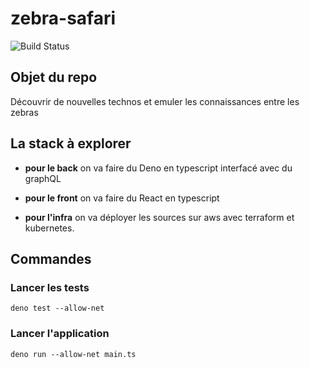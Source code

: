 # zebra-safari
![Build Status](https://github.com/Zenika/zebra-safari/actions/workflows/deno.yml/badge.svg)

## Objet du repo

Découvrir de nouvelles technos et emuler les connaissances entre les zebras

## La stack à explorer

- **pour le back** on va faire du Deno en typescript interfacé avec du graphQL

- **pour le front** on va faire du React en typescript

- **pour l'infra** on va déployer les sources sur aws avec terraform et
  kubernetes.
  
## Commandes

### Lancer les tests

```
deno test --allow-net
```

### Lancer l'application 
```
deno run --allow-net main.ts
```
